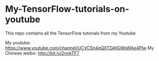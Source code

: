# My-TensorFlow-tutorials-on-youtube
This repo contains all the TensorFlow tutorials from my Youtube

My youtube: https://www.youtube.com/channel/UCVCSn4qQXTDAtGWpWAe4Plw
My Chinese weibo: http://bit.ly/2nnkTF7
